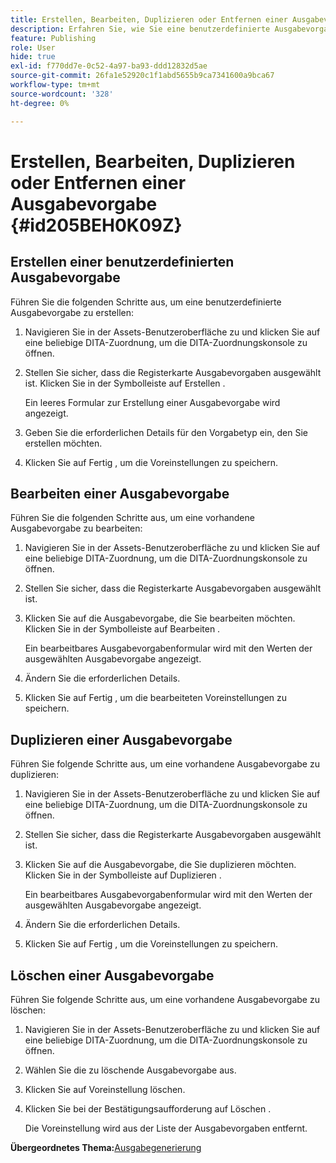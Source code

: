 ```yaml
---
title: Erstellen, Bearbeiten, Duplizieren oder Entfernen einer Ausgabevorgabe
description: Erfahren Sie, wie Sie eine benutzerdefinierte Ausgabevorgabe in AEM Guides erstellen, bearbeiten, duplizieren und löschen.
feature: Publishing
role: User
hide: true
exl-id: f770dd7e-0c52-4a97-ba93-ddd12832d5ae
source-git-commit: 26fa1e52920c1f1abd5655b9ca7341600a9bca67
workflow-type: tm+mt
source-wordcount: '328'
ht-degree: 0%

---
```


# Erstellen, Bearbeiten, Duplizieren oder Entfernen einer Ausgabevorgabe {#id205BEH0K09Z}

## Erstellen einer benutzerdefinierten Ausgabevorgabe

Führen Sie die folgenden Schritte aus, um eine benutzerdefinierte Ausgabevorgabe zu erstellen:

1. Navigieren Sie in der Assets-Benutzeroberfläche zu und klicken Sie auf eine beliebige DITA-Zuordnung, um die DITA-Zuordnungskonsole zu öffnen.

1. Stellen Sie sicher, dass die Registerkarte Ausgabevorgaben ausgewählt ist. Klicken Sie in der Symbolleiste auf Erstellen .

   Ein leeres Formular zur Erstellung einer Ausgabevorgabe wird angezeigt.

1. Geben Sie die erforderlichen Details für den Vorgabetyp ein, den Sie erstellen möchten.

1. Klicken Sie auf Fertig , um die Voreinstellungen zu speichern.


## Bearbeiten einer Ausgabevorgabe

Führen Sie die folgenden Schritte aus, um eine vorhandene Ausgabevorgabe zu bearbeiten:

1. Navigieren Sie in der Assets-Benutzeroberfläche zu und klicken Sie auf eine beliebige DITA-Zuordnung, um die DITA-Zuordnungskonsole zu öffnen.

1. Stellen Sie sicher, dass die Registerkarte Ausgabevorgaben ausgewählt ist.

1. Klicken Sie auf die Ausgabevorgabe, die Sie bearbeiten möchten. Klicken Sie in der Symbolleiste auf Bearbeiten .

   Ein bearbeitbares Ausgabevorgabenformular wird mit den Werten der ausgewählten Ausgabevorgabe angezeigt.

1. Ändern Sie die erforderlichen Details.

1. Klicken Sie auf Fertig , um die bearbeiteten Voreinstellungen zu speichern.


## Duplizieren einer Ausgabevorgabe

Führen Sie folgende Schritte aus, um eine vorhandene Ausgabevorgabe zu duplizieren:

1. Navigieren Sie in der Assets-Benutzeroberfläche zu und klicken Sie auf eine beliebige DITA-Zuordnung, um die DITA-Zuordnungskonsole zu öffnen.

1. Stellen Sie sicher, dass die Registerkarte Ausgabevorgaben ausgewählt ist.

1. Klicken Sie auf die Ausgabevorgabe, die Sie duplizieren möchten. Klicken Sie in der Symbolleiste auf Duplizieren .

   Ein bearbeitbares Ausgabevorgabenformular wird mit den Werten der ausgewählten Ausgabevorgabe angezeigt.

1. Ändern Sie die erforderlichen Details.

1. Klicken Sie auf Fertig , um die Voreinstellungen zu speichern.


## Löschen einer Ausgabevorgabe

Führen Sie folgende Schritte aus, um eine vorhandene Ausgabevorgabe zu löschen:

1. Navigieren Sie in der Assets-Benutzeroberfläche zu und klicken Sie auf eine beliebige DITA-Zuordnung, um die DITA-Zuordnungskonsole zu öffnen.

1. Wählen Sie die zu löschende Ausgabevorgabe aus.

1. Klicken Sie auf Voreinstellung löschen.

1. Klicken Sie bei der Bestätigungsaufforderung auf Löschen .

   Die Voreinstellung wird aus der Liste der Ausgabevorgaben entfernt.


**Übergeordnetes Thema:**&#x200B;[&#x200B; Ausgabegenerierung](generate-output.md)
